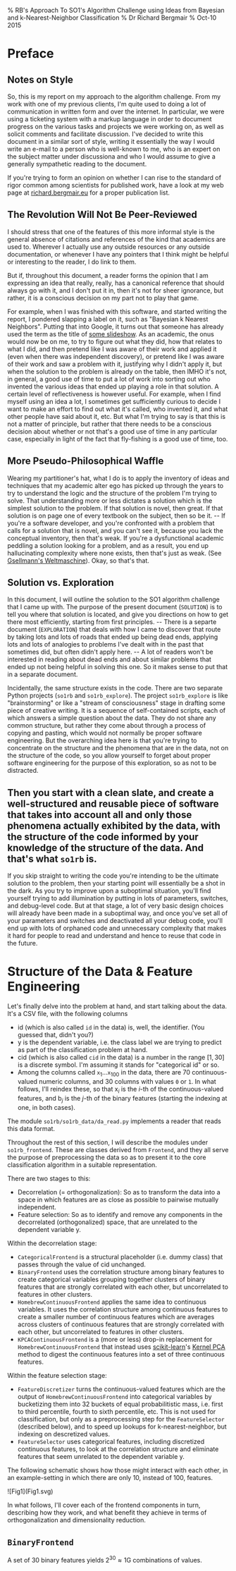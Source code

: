 % RB's Approach To SO1's Algorithm Challenge using Ideas from
  Bayesian and k-Nearest-Neighbor Classification
% Dr Richard Bergmair
% Oct-10 2015

Preface
=======

Notes on Style
--------------
So, this is my report on my approach to the algorithm challenge.
From my work with one of my previous clients, I'm quite used to doing a lot
of communication in written form and over the internet.  In particular, we
were using a ticketing system with a markup language in order to document
progress on the various tasks and projects we were working on, as well as
solicit comments and facilitate discussion.  I've decided to write this
document in a similar sort of style, writing it essentially the way I would
write an e-mail to a person who is well-known to me, who is an expert on the
subject matter under discussiona and who I would assume to give a
generally sympathetic reading to the document.

If you're trying to form an opinion on whether I can rise to the standard
of rigor common among scientists for published work, have a look at my web
page at [richard.bergmair.eu] for a proper publication list.

The Revolution Will Not Be Peer-Reviewed
----------------------------------------

I should stress that one of the features of this more informal style is the
general absence of citations and references of the kind that academics are
used to.
Wherever I actually use any outside resources or any outside documentation,
or whenever I have any pointers that I think might be helpful or interesting
to the reader, I do link to them.

But if, throughout this document, a reader forms the opinion that I am
expressing an idea that really, really, has a canonical reference that
should always go with it, and I don't put it in, then it's not for sheer
ignorance, but rather, it is a conscious decision on my part not to play
that game.  

For example, when I was finished with this software, and started writing
the report, I pondered slapping a label on it, such as "Bayesian k Nearest
Neighbors".  Putting that into Google, it turns out that someone has already
used the term as the title of [some slideshow].  As an academic, the onus
would now be on me, to try to figure out what they did, how that relates
to what I did, and then pretend like I was aware of their work and applied
it (even when there was independent discovery), or pretend like I was aware
of their work and saw a problem with it, justifying why I didn't apply
it, but when the solution to the problem is already on the table, then
IMHO it's not, in general, a good use of time to put a lot of work into
sorting out who invented the various ideas that ended up playing a role in
that solution.
A certain level of reflectiveness is however useful.  For example, when I
find myself using an idea a lot, I sometimes get sufficiently curious to
decide I want to make an effort to find out what it's called, who invented
it, and what other people have said about it, etc.  But what I'm trying to
say is that this is not a matter of principle, but rather that there needs
to be a conscious decision about whether or not that's a good use of time
in any particular case, especially in light of the fact that fly-fishing
is a good use of time, too.


More Pseudo-Philosophical Waffle
--------------------------------

Wearing my partitioner's hat, what I do is to apply the inventory of ideas
and techniques that my academic alter ego has picked up through the years
to try to understand the logic and the structure of the problem I'm trying
to solve.  That understanding more or less dictates a solution which is
the simplest solution to the problem.  If that solution is novel, then great.
If that solution is on page one of every textbook on the subject, then so be
it.  -- If you're a software developer, and you're confronted with a problem
that calls for a solution that is novel, and you can't see it, because you
lack the conceptual inventory, then that's weak.  If you're a dysfunctional
academic peddling a solution looking for a problem, and as a result, you
end up hallucinating complexity where none exists, then that's just as weak.
(See [Gsellmann's Weltmaschine]).  Okay, so that's that.

Solution vs. Exploration
------------------------

In this document, I will outline the solution to the SO1 algorithm challenge
that I came up with.  The purpose of the present document (`SOLUTION`) is to
tell you where that solution is located, and give you directions on how to get
there most efficiently, starting from first principles.  -- There is a separte
document (`EXPLORATION`) that deals with how I came to discover that route by
taking lots and lots of roads that ended up being dead ends, applying lots
and lots of analogies to problems I've dealt with in the past that sometimes
did, but often didn't apply here. --
A lot of readers won't be interested in reading about dead ends and about
similar problems that ended up not being helpful in solving this one.  So
it makes sense to put that in a separate document.

Incidentally, the same structure exists in the code.  There are two
separate Python projects (`so1rb` and `so1rb_explore`).
The project `so1rb_explore` is like "brainstorming" or like a "stream of
consciousness" stage in drafting some piece of creative writing.  It is
a sequence of self-contained scripts, each of which answers a simple
question about the data.  They do not share any common structure, but rather
they come about through a process of copying and pasting, which would not
normally be proper software engineering.  But the overarching idea here is
that you're trying to concentrate on the structure and the phenomena that are
in the data, not on the structure of the code, so you allow yourself to forget
about proper software engineering for the purpose of this exploration, so as
not to be distracted.

Then you start with a clean slate, and create a well-structured and reusable
piece of software that takes into account all and only those phenomena
actually exhibited by the data, with the structure of the code informed by
your knowledge of the structure of the data.  And that's what `so1rb` is.
--
If you skip straight to writing the code you're intending to be the ultimate
solution to the problem, then your starting point will essentially be a shot
in the dark.  As you try to improve upon a suboptimal situation, you'll find
yourself trying to add illumination by putting in lots of parameters,
switches, and debug-level code.  But at that stage, a lot of very basic
design choices will already have been made in a suboptimal way, and once
you've set all of your parameters and switches and deactivated all your
debug code, you'll end up with lots of orphaned code and unnecessary
complexity that makes it hard for people to read and understand and hence
to reuse that code in the future.



Structure of the Data & Feature Engineering
===========================================

Let's finally delve into the problem at hand, and start talking about the
data.  It's a CSV file, with the following columns

* $\mathrm{id}$ (which is also called $\mathtt{id}$ in the data) is, well,
  the identifier.  (You guessed that, didn't you?)
* $\mathrm{y}$ is the dependent variable, i.e. the class label we are trying
  to predict as part of the classification problem at hand.
* $\mathrm{cid}$ (which is also called $\mathtt{cid}$ in the data) is
  a number in the range $[1,30]$ is a discrete symbol.  I'm assuming it
  stands for "categorical id" or so.
* Among the columns called $\mathtt{x}_1 \ldots \mathtt{x}_{100}$ in the data,
  there are 70 continuous-valued numeric columns, and 30 columns with
  values `0` or `1`.
  In what follows, I'll reindex these, so that
  $\mathrm{x}_i$ is the $i$-th of the continuous-valued features, and
  $\mathrm{b}_j$ is the $j$-th of the binary features
  (starting the indexing at one, in both cases).

The module `so1rb/so1rb_data/da_read.py` implements a reader that reads this
data format.

Throughout the rest of this section, I will describe the modules
under `so1rb_frontend`.  These are classes derived from `Frontend`,
and they all serve the purpose of preprocessing the data so as to
present it to the core classification algorithm in a suitable representation.

There are two stages to this:

* Decorrelation (= orthogonalization): So as to transform the data into
  a space in which features are as close as possible to pairwise mutually
  independent.
* Feature selection: So as to identify and remove any components in the
  decorrelated (orthogonalized) space, that are unrelated to the dependent
  variable $\mathrm{y}$.

Within the decorrelation stage:

* `CategoricalFrontend` is a structural placeholder (i.e. dummy class) that
  passes through the value of $\mathrm{cid}$ unchanged.
* `BinaryFrontend` uses the correlation structure among binary features to
  create categorical variables grouping together clusters of binary features
  that are strongly correlated with each other, but uncorrelated to features
  in other clusters.
* `HomebrewContinuousFrontend` applies the same idea to continuous variables.
  It uses the correlation structure among continuous features to create a
  smaller number of continuous features which are averages across clusters
  of continuous features that are strongly correlated with each other, but
  uncorrelated to features in other clusters.
* `KPCAContinuousFrontend` is a (more or less) drop-in replacement for
  `HomebrewContinuousFrontend` that instead uses [scikit-learn]'s
  [Kernel PCA] method to digest the continuous features into a set of
  three continuous features.

Within the feature selection stage:

* `FeatureDiscretizer` turns the continuous-valued features which are the
  output of `HomebrewContinuousFrontend` into categorical variables by
  bucketizing them into 32 buckets of equal probabilitistic mass, i.e.
  first to third percentile, fourth to sixth percentile, etc.
  This is not used for classification, but only as a preprocessing step
  for the `FeatureSelector` (described below), and to speed up lookups
  for k-nearest-neighbor, but indexing on descretized values.
* `FeatureSelector` uses categorical features, including discretized
  continuous features, to look at the correlation structure and eliminate
  features that seem unrelated to the dependent variable $\mathrm{y}$.

The following schematic shows how those might interact with each other,
in an example-setting in which there are only 10, instead of 100, features.

<div style="width:25em">
![Fig1](Fig1.svg)
</div>

In what follows, I'll cover each of the frontend components in turn,
describing how they work, and what benefit they achieve in terms of
orthogonalization and dimensionality reduction.

`BinaryFrontend`
----------------

A set of $30$ binary features yields $2^{30} \approx 1\mathrm{G}$
combinations of values.



















[richard.bergmair.eu]: http://richard.bergmair.eu/
[some slideshow]: http://www.people.fas.harvard.edu/~junliu/Workshops/workshop2007/talkSlides/ChristianRobert_knn.pdf
[Gsellmann's Weltmaschine]: https://www.youtube.com/watch?v=9RKlJ2oBROA&NR=1
[this comment here]: https://github.com/Segment-of-One/recruitment_challenge/issues/3
[scikit-learn]: http://scikit-learn.org/
[Kernel PCA]: http://scikit-learn.org/stable/modules/generated/sklearn.decomposition.KernelPCA.html


